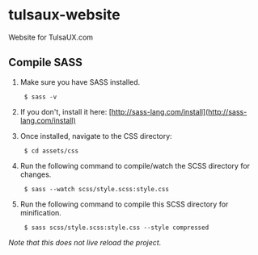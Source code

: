 # tulsaux-website
Website for TulsaUX.com

## Compile SASS

1. Make sure you have SASS installed.

        $ sass -v

2. If you don't, install it here: [http://sass-lang.com/install](http://sass-lang.com/install)

3. Once installed, navigate to the CSS directory:

        $ cd assets/css

4. Run the following command to compile/watch the SCSS directory for changes.

        $ sass --watch scss/style.scss:style.css

5. Run the following command to compile this SCSS directory for minification.

        $ sass scss/style.scss:style.css --style compressed
*Note that this does not live reload the project.*
